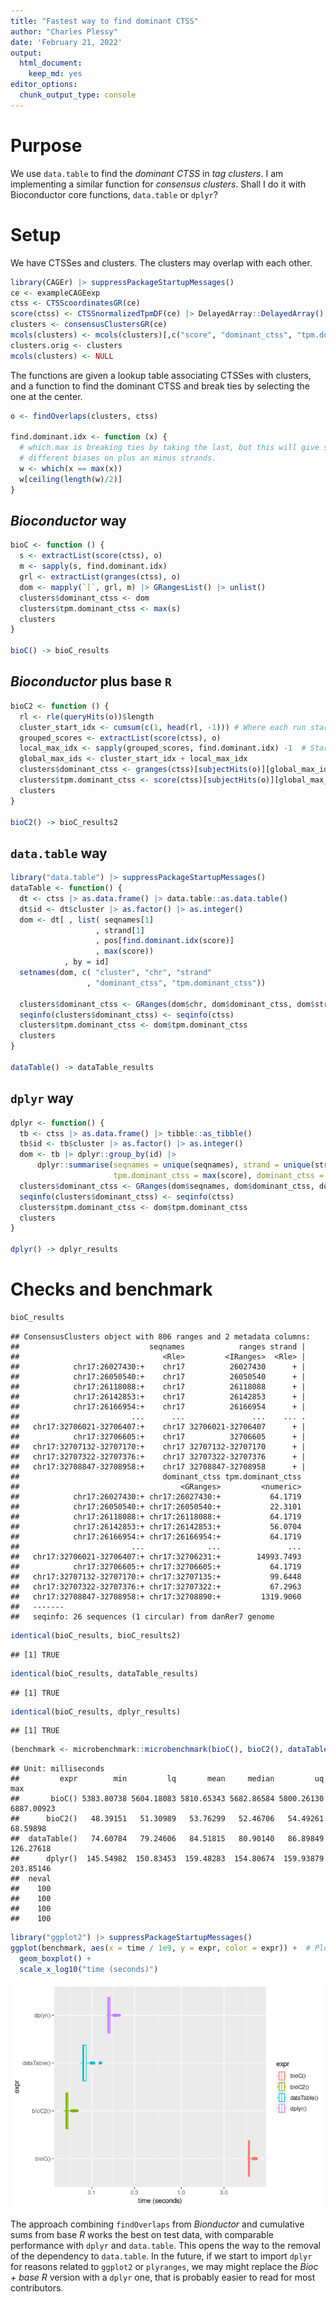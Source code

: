 ```yaml
---
title: "Fastest way to find dominant CTSS"
author: "Charles Plessy"
date: 'February 21, 2022'
output: 
  html_document: 
    keep_md: yes
editor_options: 
  chunk_output_type: console
---
```


# Purpose

We use `data.table` to find the _dominant CTSS_ in _tag clusters_.  I am
implementing a similar function for _consensus clusters_.  Shall I do it
with Bioconductor core functions, `data.table` or `dplyr`?

# Setup

We have CTSSes and clusters.  The clusters may overlap with each other.


```r
library(CAGEr) |> suppressPackageStartupMessages()
ce <- exampleCAGEexp
ctss <- CTSScoordinatesGR(ce)
score(ctss) <- CTSSnormalizedTpmDF(ce) |> DelayedArray::DelayedArray() |> rowSums()
clusters <- consensusClustersGR(ce)
mcols(clusters) <- mcols(clusters)[,c("score", "dominant_ctss", "tpm.dominant_ctss")] # Simplify
clusters.orig <- clusters
mcols(clusters) <- NULL
```

The functions are given a lookup table associating CTSSes with clusters, and
a function to find the dominant CTSS and break ties by selecting the one
at the center.


```r
o <- findOverlaps(clusters, ctss)

find.dominant.idx <- function (x) {
  # which.max is breaking ties by taking the last, but this will give slightly
  # different biases on plus an minus strands.
  w <- which(x == max(x))
  w[ceiling(length(w)/2)]
}
```

## _Bioconductor_ way


```r
bioC <- function () {
  s <- extractList(score(ctss), o)
  m <- sapply(s, find.dominant.idx)
  grl <- extractList(granges(ctss), o)
  dom <- mapply(`[`, grl, m) |> GRangesList() |> unlist()
  clusters$dominant_ctss <- dom
  clusters$tpm.dominant_ctss <- max(s)
  clusters
}

bioC() -> bioC_results
```

## _Bioconductor_ plus base `R`


```r
bioC2 <- function () {
  rl <- rle(queryHits(o))$length
  cluster_start_idx <- cumsum(c(1, head(rl, -1))) # Where each run starts
  grouped_scores <- extractList(score(ctss), o)
  local_max_idx <- sapply(grouped_scores, find.dominant.idx) -1  # Start at zero
  global_max_ids <- cluster_start_idx + local_max_idx
  clusters$dominant_ctss <- granges(ctss)[subjectHits(o)][global_max_ids]
  clusters$tpm.dominant_ctss <- score(ctss)[subjectHits(o)][global_max_ids]
  clusters
}

bioC2() -> bioC_results2
```

## `data.table` way


```r
library("data.table") |> suppressPackageStartupMessages()
dataTable <- function() {
  dt <- ctss |> as.data.frame() |> data.table::as.data.table()
  dt$id <- dt$cluster |> as.factor() |> as.integer()
  dom <- dt[ , list( seqnames[1]
                   , strand[1]
                   , pos[find.dominant.idx(score)]
                   , max(score))
            , by = id]
  setnames(dom, c( "cluster", "chr", "strand"
                 , "dominant_ctss", "tpm.dominant_ctss"))
  
  clusters$dominant_ctss <- GRanges(dom$chr, dom$dominant_ctss, dom$strand)
  seqinfo(clusters$dominant_ctss) <- seqinfo(ctss)
  clusters$tpm.dominant_ctss <- dom$tpm.dominant_ctss
  clusters  
}

dataTable() -> dataTable_results
```

## `dplyr` way


```r
dplyr <- function() {
  tb <- ctss |> as.data.frame() |> tibble::as_tibble()
  tb$id <- tb$cluster |> as.factor() |> as.integer()
  dom <- tb |> dplyr::group_by(id) |>
      dplyr::summarise(seqnames = unique(seqnames), strand = unique(strand),
                       tpm.dominant_ctss = max(score), dominant_ctss = pos[find.dominant.idx(score)])
  clusters$dominant_ctss <- GRanges(dom$seqnames, dom$dominant_ctss, dom$strand)
  seqinfo(clusters$dominant_ctss) <- seqinfo(ctss)
  clusters$tpm.dominant_ctss <- dom$tpm.dominant_ctss
  clusters
}

dplyr() -> dplyr_results
```

# Checks and benchmark


```r
bioC_results
```

```
## ConsensusClusters object with 806 ranges and 2 metadata columns:
##                             seqnames            ranges strand |
##                                <Rle>         <IRanges>  <Rle> |
##            chr17:26027430:+    chr17          26027430      + |
##            chr17:26050540:+    chr17          26050540      + |
##            chr17:26118088:+    chr17          26118088      + |
##            chr17:26142853:+    chr17          26142853      + |
##            chr17:26166954:+    chr17          26166954      + |
##                         ...      ...               ...    ... .
##   chr17:32706021-32706407:+    chr17 32706021-32706407      + |
##            chr17:32706605:+    chr17          32706605      + |
##   chr17:32707132-32707170:+    chr17 32707132-32707170      + |
##   chr17:32707322-32707376:+    chr17 32707322-32707376      + |
##   chr17:32708847-32708958:+    chr17 32708847-32708958      + |
##                                dominant_ctss tpm.dominant_ctss
##                                    <GRanges>         <numeric>
##            chr17:26027430:+ chr17:26027430:+           64.1719
##            chr17:26050540:+ chr17:26050540:+           22.3101
##            chr17:26118088:+ chr17:26118088:+           64.1719
##            chr17:26142853:+ chr17:26142853:+           56.0704
##            chr17:26166954:+ chr17:26166954:+           64.1719
##                         ...              ...               ...
##   chr17:32706021-32706407:+ chr17:32706231:+        14993.7493
##            chr17:32706605:+ chr17:32706605:+           64.1719
##   chr17:32707132-32707170:+ chr17:32707135:+           99.6448
##   chr17:32707322-32707376:+ chr17:32707322:+           67.2963
##   chr17:32708847-32708958:+ chr17:32708890:+         1319.9060
##   -------
##   seqinfo: 26 sequences (1 circular) from danRer7 genome
```

```r
identical(bioC_results, bioC_results2)
```

```
## [1] TRUE
```

```r
identical(bioC_results, dataTable_results)
```

```
## [1] TRUE
```

```r
identical(bioC_results, dplyr_results)
```

```
## [1] TRUE
```

```r
(benchmark <- microbenchmark::microbenchmark(bioC(), bioC2(), dataTable(), dplyr()))
```

```
## Unit: milliseconds
##         expr        min         lq       mean     median         uq        max
##       bioC() 5383.80738 5604.18083 5810.65343 5682.86584 5800.26130 6887.00923
##      bioC2()   48.39151   51.30989   53.76299   52.46706   54.49261   68.59898
##  dataTable()   74.60784   79.24606   84.51815   80.90140   86.89849  126.27618
##      dplyr()  145.54982  150.83453  159.48283  154.80674  159.93879  203.85146
##  neval
##    100
##    100
##    100
##    100
```

```r
library("ggplot2") |> suppressPackageStartupMessages()
ggplot(benchmark, aes(x = time / 1e9, y = expr, color = expr)) +  # Plot performance comparison
  geom_boxplot() + 
  scale_x_log10("time (seconds)")
```

![](dominant_ctss_files/figure-html/unnamed-chunk-3-1.png)<!-- -->

The approach combining `findOverlaps` from _Bionductor_ and cumulative sums from
base _R_ works the best on test data, with comparable performance with `dplyr`
and `data.table`.  This opens the way to the removal of the dependency to
`data.table`.  In the future, if we start to import `dplyr` for reasons related
to `ggplot2` or `plyranges`, we may might replace the _Bioc + base R_ version
with a `dplyr` one, that is probably easier to read for most contributors. 
